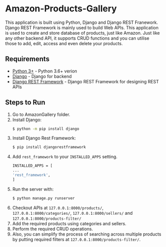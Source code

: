 # Amazon-Products-Gallery
This application is built using Python, Django and Django REST Franework. Django REST Framework is mainly used to build Web APIs. 
This application is used to create and store database of products, just like Amazon. Just like any other backend API, it supports CRUD functions and you can utilise those to add, edit, access and even delete your products.



## Requirements

* [Python 3+](https://www.python.org/download/releases/3.0/?) - Python 3.6+ verion
* [Django](https://www.djangoproject.com/) - Django for backend
* [Django REST Framework](https://www.django-rest-framework.org/) - Django REST Framework for designing REST APIs

## Steps to Run
1. Go to AmazonGallery folder.
2. Install Django:
   ```sh
   $ python -m pip install django
   ```
3. Install Django Rest Framework:
   ```sh
   $ pip install djangorestframework
   ```
4. Add `rest_framework` to your `INSTALLED_APPS` setting.
    ```sh
   INSTALLED_APPS = [
    ...
    'rest_framework',
   ]
   ```
5. Run the server with:
   ```sh
   $ python manage.py runserver
   ```
6. Checkout APIs at `127.0.0.1:8000/products/`, `127.0.0.1:8000/categories/`, `127.0.0.1:8000/sellers/` and `127.0.0.1:8000/products-filter/`
7. Add the required products using categories and sellers.
8. Perform the required CRUD operations.
9. Also, you can simplify the process of searching across multiple products by putting required filters at `127.0.0.1:8000/products-filter/`.
 
 
 
